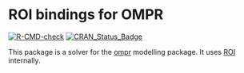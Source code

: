 # ROI bindings for OMPR

<!-- badges: start -->
[![R-CMD-check](https://github.com/dirkschumacher/ompr.roi/workflows/R-CMD-check/badge.svg)](https://github.com/dirkschumacher/ompr.roi/actions)
[![CRAN_Status_Badge](http://www.r-pkg.org/badges/version/ompr.roi)](https://cran.r-project.org/package=ompr.roi)
<!-- badges: end -->

This package is a solver for the [ompr](https://github.com/dirkschumacher/ompr/) modelling package. It uses [ROI](https://cran.r-project.org/package=ROI) internally.

